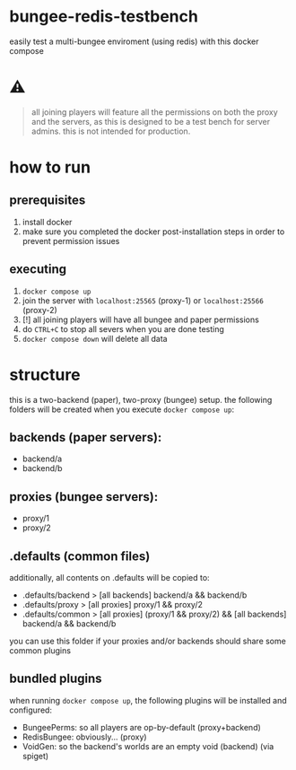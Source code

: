 # bungee-redis-testbench
easily test a multi-bungee enviroment (using redis) with this docker compose

# ⚠️
> all joining players will feature all the permissions on both the proxy and the servers, as this is designed to be a test bench for server admins. this is not intended for production.

# how to run
## prerequisites
1. install docker
2. make sure you completed the docker post-installation steps in order to prevent permission issues

## executing
1. ``docker compose up``
2. join the server with ``localhost:25565`` (proxy-1) or ``localhost:25566`` (proxy-2)
3. [!] all joining players will have all bungee and paper permissions
4. do ``CTRL+C`` to stop all severs when you are done testing
5. ``docker compose down`` will delete all data

# structure
this is a two-backend (paper), two-proxy (bungee) setup. the following folders will be created when you execute ``docker compose up``:
## backends (paper servers):
- backend/a
- backend/b
## proxies (bungee servers):
- proxy/1
- proxy/2
## .defaults (common files)
additionally, all contents on .defaults will be copied to:
- .defaults/backend > [all backends] backend/a && backend/b
- .defaults/proxy > [all proxies] proxy/1 && proxy/2
- .defaults/common > [all proxies] (proxy/1 && proxy/2) && [all backends] backend/a && backend/b

you can use this folder if your proxies and/or backends should share some common plugins
## bundled plugins
when running ``docker compose up``, the following plugins will be installed and configured:
- BungeePerms: so all players are op-by-default (proxy+backend)
- RedisBungee: obviously... (proxy)
- VoidGen: so the backend's worlds are an empty void (backend) (via spiget)
